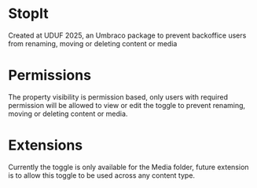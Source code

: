 # StopIt
Created at UDUF 2025, an Umbraco package to prevent backoffice users from renaming, moving or deleting content or media

# Permissions

The property visibility is permission based, only users with required permission will be allowed to view or edit the toggle to prevent renaming, moving or deleting content or media.

# Extensions

Currently the toggle is only available for the Media folder,  future extension is to allow this toggle to be used across any content type.
